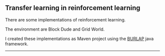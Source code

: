 ## Transfer learning in reinforcement learning
There are some implementations of reinforcement learning.

The environment are Block Dude and Grid World.

I created these implementations as Maven project using the [BURLAP](http://burlap.cs.brown.edu/index.html) java framework.

---




